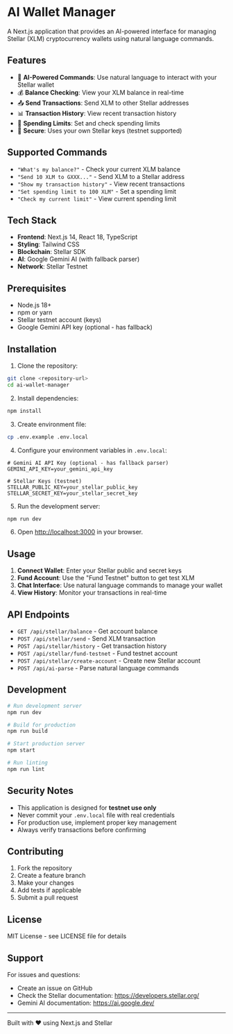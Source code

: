 # AI Wallet Manager

A Next.js application that provides an AI-powered interface for managing Stellar (XLM) cryptocurrency wallets using natural language commands.

## Features

- 🤖 **AI-Powered Commands**: Use natural language to interact with your Stellar wallet
- 💰 **Balance Checking**: View your XLM balance in real-time
- 📤 **Send Transactions**: Send XLM to other Stellar addresses
- 📊 **Transaction History**: View recent transaction history
- 🎯 **Spending Limits**: Set and check spending limits
- 🔐 **Secure**: Uses your own Stellar keys (testnet supported)

## Supported Commands

- `"What's my balance?"` - Check your current XLM balance
- `"Send 10 XLM to GXXX..."` - Send XLM to a Stellar address
- `"Show my transaction history"` - View recent transactions
- `"Set spending limit to 100 XLM"` - Set a spending limit
- `"Check my current limit"` - View current spending limit

## Tech Stack

- **Frontend**: Next.js 14, React 18, TypeScript
- **Styling**: Tailwind CSS
- **Blockchain**: Stellar SDK
- **AI**: Google Gemini AI (with fallback parser)
- **Network**: Stellar Testnet

## Prerequisites

- Node.js 18+ 
- npm or yarn
- Stellar testnet account (keys)
- Google Gemini API key (optional - has fallback)

## Installation

1. Clone the repository:
```bash
git clone <repository-url>
cd ai-wallet-manager
```

2. Install dependencies:
```bash
npm install
```

3. Create environment file:
```bash
cp .env.example .env.local
```

4. Configure your environment variables in `.env.local`:
```env
# Gemini AI API Key (optional - has fallback parser)
GEMINI_API_KEY=your_gemini_api_key

# Stellar Keys (testnet)
STELLAR_PUBLIC_KEY=your_stellar_public_key
STELLAR_SECRET_KEY=your_stellar_secret_key
```

5. Run the development server:
```bash
npm run dev
```

6. Open [http://localhost:3000](http://localhost:3000) in your browser.

## Usage

1. **Connect Wallet**: Enter your Stellar public and secret keys
2. **Fund Account**: Use the "Fund Testnet" button to get test XLM
3. **Chat Interface**: Use natural language commands to manage your wallet
4. **View History**: Monitor your transactions in real-time

## API Endpoints

- `GET /api/stellar/balance` - Get account balance
- `POST /api/stellar/send` - Send XLM transaction
- `POST /api/stellar/history` - Get transaction history
- `POST /api/stellar/fund-testnet` - Fund testnet account
- `POST /api/stellar/create-account` - Create new Stellar account
- `POST /api/ai-parse` - Parse natural language commands

## Development

```bash
# Run development server
npm run dev

# Build for production
npm run build

# Start production server
npm start

# Run linting
npm run lint
```

## Security Notes

- This application is designed for **testnet use only**
- Never commit your `.env.local` file with real credentials
- For production use, implement proper key management
- Always verify transactions before confirming

## Contributing

1. Fork the repository
2. Create a feature branch
3. Make your changes
4. Add tests if applicable
5. Submit a pull request

## License

MIT License - see LICENSE file for details

## Support

For issues and questions:
- Create an issue on GitHub
- Check the Stellar documentation: https://developers.stellar.org/
- Gemini AI documentation: https://ai.google.dev/

---

Built with ❤️ using Next.js and Stellar